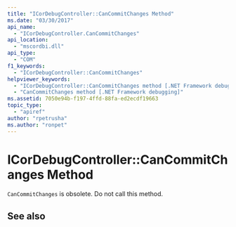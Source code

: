 ```yaml
---
title: "ICorDebugController::CanCommitChanges Method"
ms.date: "03/30/2017"
api_name: 
  - "ICorDebugController.CanCommitChanges"
api_location: 
  - "mscordbi.dll"
api_type: 
  - "COM"
f1_keywords: 
  - "ICorDebugController::CanCommitChanges"
helpviewer_keywords: 
  - "ICorDebugController::CanCommitChanges method [.NET Framework debugging]"
  - "CanCommitChanges method [.NET Framework debugging]"
ms.assetid: 7050e94b-f197-4ffd-88fa-ed2ecdf19663
topic_type: 
  - "apiref"
author: "rpetrusha"
ms.author: "ronpet"
---
```

# ICorDebugController::CanCommitChanges Method
`CanCommitChanges` is obsolete. Do not call this method.  
  
## See also
